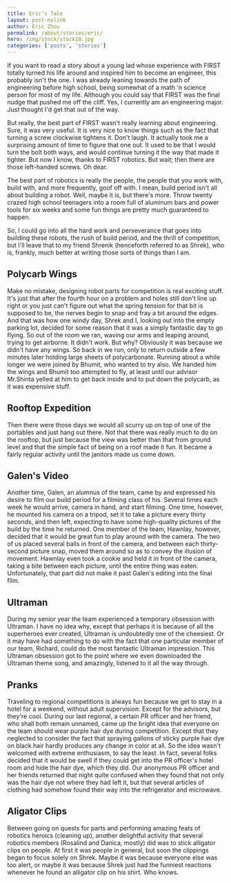 ```yaml
---
title: Eric’s Tale
layout: post-nolink
author: Eric Zhou
permalink: /about/stories/eric/
hero: /img/stock/stock10.jpg
categories: ['posts', 'stories']
---
```


If you want to read a story about a young lad whose experience with FIRST
totally turned his life around and inspired him to become an engineer, this
probably isn't the one. I was already leaning towards the path of engineering
before high school, being somewhat of a math 'n science person for most of my
life. Although you could say that FIRST was the final nudge that pushed me off
the cliff. Yes, I currently am an engineering major. Just thought I'd get that
out of the way.

But really, the best part of FIRST wasn't really learning about engineering.
Sure, it was very useful. It is very nice to know things such as the fact that
turning a screw clockwise tightens it. Don't laugh. It actually took me a
surprising amount of time to figure that one out. It used to be that I would
turn the bolt both ways, and would continue turning it the way that made it
tighter. But now I know, thanks to FIRST robotics. But wait; then there are
those left-handed screws. Oh dear.

The best part of robotics is really the people, the people that you work with,
build with, and more frequently, goof off with. I mean, build period isn't all
about building a robot. Well, maybe it is, but there's more. Throw twenty crazed
high school teenagers into a room full of aluminum bars and power tools for six
weeks and some fun things are pretty much guaranteed to happen.

So, I could go into all the hard work and perseverance that goes into building
these robots, the rush of build period, and the thrill of competition, but I'll
leave that to my friend Shrenik (henceforth referred to as Shrek), who is,
frankly, much better at writing those sorts of things than I am.

## Polycarb Wings

Make no mistake, designing robot parts for competition is real exciting stuff.
It's just that after the fourth hour on a problem and holes still don't line up
right or you just can't figure out what the spring tension for that bit is
supposed to be, the nerves begin to snap and fray a bit around the edges. And
that was how one windy day, Shrek and I, looking out into the empty parking lot,
decided for some reason that it was a simply fantastic day to go flying. So out
of the room we ran, waving our arms and leaping around, trying to get airborne.
It didn't work. But why? Obviously it was because we didn't have any wings. So
back in we run, only to return outside a few minutes later holding large sheets
of polycarbonate. Running about a while longer we were joined by Bhumit, who
wanted to try also. We handed him the wings and Bhumit too attempted to fly, at
least until our advisor Mr.Shinta yelled at him to get back inside and to put
down the polycarb, as it was expensive stuff.

## Rooftop Expedition

Then there were those days we would all scurry up on top of one of the portables
and just hang out there. Not that there was really much to do on the rooftop,
but just because the view was better than that from ground level and that the
simple fact of being on a roof made it fun. It became a fairly regular activity
until the janitors made us come down.

## Galen's Video

Another time, Galen, an alumnus of the team, came by and expressed his desire to
film our build period for a filming class of his. Several times each week he
would arrive, camera in hand, and start filming. One time, however, he mounted
his camera on a tripod, set it to take a picture every thirty seconds, and then
left, expecting to have some high-quality pictures of the build by the time he
returned. One member of the team, Hawnlay, however, decided that it would be
great fun to play around with the camera. The two of us placed several balls in
front of the camera, and between each thirty-second picture snap, moved them
around so as to convey the illusion of movement. Hawnlay even took a cookie and
held it in front of the camera, taking a bite between each picture, until the
entire thing was eaten. Unfortunately, that part did not make it past Galen's
editing into the final film.

## Ultraman

During my senior year the team experienced a temporary obsession with Ultraman.
I have no idea why, except that perhaps it is because of all the superheroes
ever created, Ultraman is undoubtedly one of the cheesiest. Or it may have had
something to do with the fact that one particular member of our team, Richard,
could do the most fantastic Ultraman impression. This Ultraman obsession got to
the point where we even downloaded the Ultraman theme song, and amazingly,
listened to it all the way through.

## Pranks

Traveling to regional competitions is always fun because we get to stay in a
hotel for a weekend, without adult supervision. Except for the advisors, but
they're cool. During our last regional, a certain PR officer and her friend, who
shall both remain unnamed, came up the bright idea that everyone on the team
should wear purple hair dye during competition. Except that they neglected to
consider the fact that spraying gallons of sticky purple hair dye on black hair
hardly produces any change in color at all. So the idea wasn't welcomed with
extreme enthusiasm, to say the least. In fact, several folks decided that it
would be swell if they could get into the PR officer's hotel room and hide the
hair dye, which they did. Our anonymous PR officer and her friends returned that
night quite confused when they found that not only was the hair dye not where
they had left it, but that several articles of clothing had somehow found their
way into the refrigerator and microwave.

## Aligator Clips

Between going on quests for parts and performing amazing feats of robotics
heroics (cleaning up), another delightful activity that several robotics members
(Rosalind and Danica, mostly) did was to stick alligator clips on people. At
first it was people in general, but soon the clippings began to focus solely on
Shrek. Maybe it was because everyone else was too alert, or maybe it was because
Shrek just had the funniest reactions whenever he found an alligator clip on his
shirt. Who knows.
